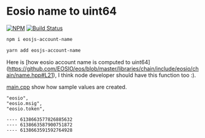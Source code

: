 # Eosio name to uint64

[![NPM](https://img.shields.io/npm/v/eosjs-account-name.svg)](https://www.npmjs.org/package/eosjs-account-name)
[![Build Status](https://travis-ci.org/manh-vv/eosjs-name.svg?branch=master)](https://travis-ci.org/manh-vv/eosjs-name)

```sh
npm i eosjs-account-name
```

```sh
yarn add eosjs-account-name
```

Here is [how eosio account name is computed to uint64]
(https://github.com/EOSIO/eos/blob/master/libraries/chain/include/eosio/chain/name.hpp#L21), I
think node developer should have this function too :).

[main.cpp](./examples/main.cpp) show how sample values are created.

```text
"eosio",
"eosio.msig",
"eosio.token",

---- 6138663577826885632
---- 6138663587900751872
---- 6138663591592764928
```